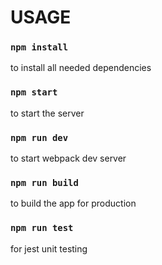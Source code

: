 # USAGE

### `npm install`

to install all needed dependencies

### `npm start`

to start the server

### `npm run dev`

to start webpack dev server

### `npm run build`

to build the app for production

### `npm run test`

for jest unit testing
